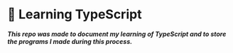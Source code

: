 # 🚀 Learning TypeScript

***This repo was made to document my learning of TypeScript and to store the programs I made during this process.***
